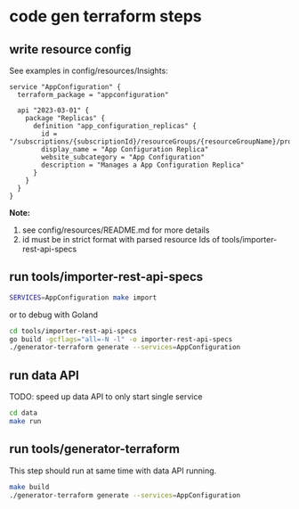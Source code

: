 # code gen terraform steps

## write resource config 
See examples in config/resources/Insights:
```hcl
service "AppConfiguration" {
  terraform_package = "appconfiguration"

  api "2023-03-01" {
    package "Replicas" {
      definition "app_configuration_replicas" {
        id = "/subscriptions/{subscriptionId}/resourceGroups/{resourceGroupName}/providers/Microsoft.AppConfiguration/configurationStores/{configurationStoreName}/replicas/{replicaName}"
        display_name = "App Configuration Replica"
        website_subcategory = "App Configuration"
        description = "Manages a App Configuration Replica"
      }
    }
  }
}
```

**Note:** 
1. see config/resources/README.md for more details
2. id must be in strict format with parsed resource Ids of tools/importer-rest-api-specs

## run tools/importer-rest-api-specs
```bash
SERVICES=AppConfiguration make import
```

or to debug with Goland
```bash
cd tools/importer-rest-api-specs
go build -gcflags="all=-N -l" -o importer-rest-api-specs
./generator-terraform generate --services=AppConfiguration
```

## run data API
TODO: speed up data API to only start single service
```bash
cd data
make run
```

## run tools/generator-terraform
This step should run at same time with data API running.
```bash
make build
./generator-terraform generate --services=AppConfiguration
```